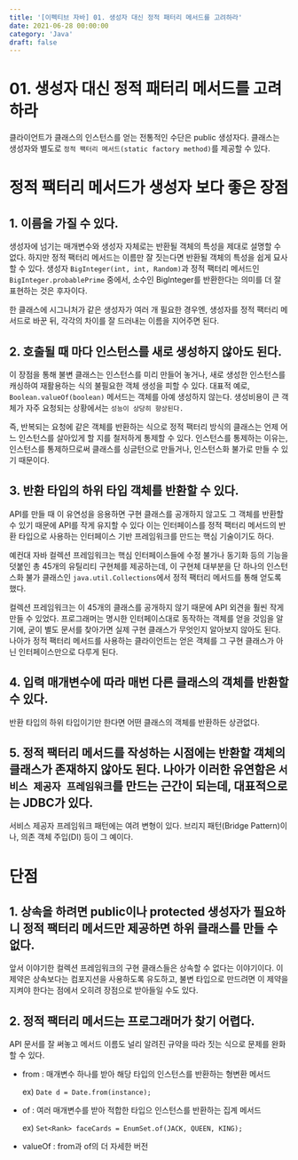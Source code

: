 ```yaml
---
title: '[이펙티브 자바] 01. 생성자 대신 정적 패터리 메서드를 고려하라'
date: 2021-06-28 00:00:00
category: 'Java'
draft: false
---  
```

# 01. 생성자 대신 정적 패터리 메서드를 고려하라

클라이언트가 클래스의 인스턴스를 얻는 전통적인 수단은 public 생성자다. 클래스는 생성자와 별도로 `정적 팩터리 메서드(static factory method)`를 제공할 수 있다.

# 정적 팩터리 메서드가 생성자 보다 좋은 장점
## 1. 이름을 가질 수 있다.
생성자에 넘기는 매개변수와 생성자 자체로는 반환될 객체의 특성을 제대로 설명할 수 없다.
하지만 정적 팩터리 메서드는 이름만 잘 짓는다면 반환될 객체의 특성을 쉽게 묘사할 수 있다. 생성자 `BigInteger(int, int, Random)`과 정적 팩터리 메서드인 `BigInteger.probablePrime` 중에서, 소수인 BigInteger를 반환한다는 의미를 더 잘 표현하는 것은 후자이다.

한 클래스에 시그니처가 같은 생성자가 여러 개 필요한 경우엔, 생성자를 정적 팩터리 메서드로 바꾼 뒤, 각각의 차이를 잘 드러내는 이름을 지어주면 된다.

## 2. 호출될 때 마다 인스턴스를 새로 생성하지 않아도 된다.
이 장점을 통해 불변 클래스는 인스턴스를 미리 만들어 놓거나, 새로 생성한 인스턴스를 캐싱하여 재활용하는 식의 불필요한 객체 생성을 피할 수 있다. 대표적 예로, `Boolean.valueOf(boolean)` 메서드는 객체를 아예 생성하지 않는다. 생성비용이 큰 객체가 자주 요청되는 상황에서는 `성능이 상당히 향상된다.` 

즉, 반복되는 요청에 같은 객체를 반환하는 식으로 정적 팩터리 방식의 클래스는 언제 어느 인스턴스를 살아있게 할 지를 철저하게 통제할 수 있다. 인스턴스를 통제하는 이유는, 인스턴스를 통제하므로써 클래스를 싱글턴으로 만들거나, 인스턴스화 불가로 만들 수 있기 때문이다.

## 3. 반환 타입의 하위 타입 객체를 반환할 수 있다.
API를 만들 때 이 유연성을 응용하면 구현 클래스를 공개하지 않고도 그 객체를 반환할 수 있기 때문에 API를 작게 유지할 수 있다 이는 인터페이스를 정적 팩터리 메서드의 반환 타입으로 사용하는 인터페이스 기반 프레임워크를 만드는 핵심 기술이기도 하다.

예컨대 자바 컬렉션 프레임워크는 핵심 인터페이스들에 수정 불가나 동기화 등의 기능을 덧붙인 총 45개의 유틸리티 구현체를 제공하는데, 이 구현체 대부분을 단 하나의 인스턴스화 불가 클래스인 `java.util.Collections`에서 정적 팩터리 메서드를 통해 얻도록 했다.

컬렉션 프레임워크는 이 45개의 클래스를 공개하지 않기 때문에 API 외견을 훨씬 작게 만들 수 있었다. 프로그래머는 명시한 인터페이스대로 동작하는 객체를 얻을 것임을 알기에, 굳이 별도 문서를 찾아가면 실제 구현 클래스가 무엇인지 알아보지 않아도 된다. 나아가 정적 팩터리 메서드를 사용하는 클라이언트는 얻은 객체를 그 구현 클래스가 아닌 인터페이스만으로 다루게 된다.

## 4. 입력 매개변수에 따라 매번 다른 클래스의 객체를 반환할 수 있다.
반환 타입의 하위 타입이기만 한다면 어떤 클래스의 객체를 반환하든 상관없다.

## 5. 정적 팩터리 메서드를 작성하는 시점에는 반환할 객체의 클래스가 존재하지 않아도 된다. 나아가 이러한 유연함은 `서비스 제공자 프레임워크`를 만드는 근간이 되는데, 대표적으로는 JDBC가 있다. 

서비스 제공자 프레임워크 패턴에는 여려 변형이 있다. 브리지 패턴(Bridge Pattern)이나, 의존 객체 주입(DI) 등이 그 예이다.

# 단점
## 1. 상속을 하려면 public이나 protected 생성자가 필요하니 정적 팩터리 메서드만 제공하면 하위 클래스를 만들 수 없다.

앞서 이야기한 컬렉션 프레임워크의 구현 클래스들은 상속할 수 없다는 이야기이다. 이 제약은 상속보다는 컴포지션을 사용하도록 유도하고, 불변 타입으로 만드려면 이 제약을 지켜야 한다는 점에서 오히려 장점으로 받아들일 수도 있다.

## 2. 정적 팩터리 메서드는 프로그래머가 찾기 어렵다.
API 문서를 잘 써놓고 메서드 이름도 널리 알려진 규약을 따라 짓는 식으로 문제를 완화할 수 있다. 

- from : 매개변수 하나를 받아 해당 타입의 인스턴스를 반환하는 형변환 메서드
    
    ex) `Date d = Date.from(instance);`
- of : 여러 매개변수를 받아 적합한 타입으 인스턴스를 반환하는 집계 메서드 

    ex) `Set<Rank> faceCards = EnumSet.of(JACK, QUEEN, KING);`

- valueOf : from과 of의 더 자세한 버전 